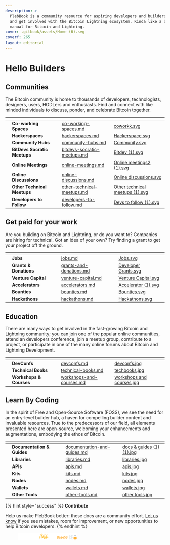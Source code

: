 ```yaml
---
description: >-
  PlebBook is a community resource for aspiring developers and builders to learn
  and get involved with the Bitcoin Lightning ecosystem. Kinda like a builders
  manual for Bitcoin and Lightning.
cover: .gitbook/assets/Home (6).svg
coverY: 265
layout: editorial
---
```


# Hello Builders

## **Communities**

The Bitcoin community is home to thousands of developers, technologists, designers, users, HODLers and enthusiasts. Find and connect with like minded individuals to discuss, ponder, and celebrate Bitcoin together.

<table data-view="cards"><thead><tr><th></th><th></th><th></th><th data-hidden data-card-target data-type="content-ref"></th><th data-hidden data-card-cover data-type="files"></th></tr></thead><tbody><tr><td></td><td><strong>Co-working Spaces</strong></td><td></td><td><a href="collaboration/communities/co-working-spaces.md">co-working-spaces.md</a></td><td><a href=".gitbook/assets/coworkk.svg">coworkk.svg</a></td></tr><tr><td></td><td><strong>Hackerspaces</strong></td><td></td><td><a href="collaboration/communities/hackerspaces.md">hackerspaces.md</a></td><td><a href=".gitbook/assets/Hackerspace.svg">Hackerspace.svg</a></td></tr><tr><td></td><td><strong>Community Hubs</strong></td><td></td><td><a href="collaboration/communities/community-hubs.md">community-hubs.md</a></td><td><a href=".gitbook/assets/Community.svg">Community.svg</a></td></tr><tr><td></td><td><strong>BitDevs Socratic Meetups</strong></td><td></td><td><a href="collaboration/communities/bitdevs-socratic-meetups.md">bitdevs-socratic-meetups.md</a></td><td><a href=".gitbook/assets/Bitdev (1).svg">Bitdev (1).svg</a></td></tr><tr><td></td><td><strong>Online Meetings</strong></td><td></td><td><a href="collaboration/communities/online-meetings.md">online-meetings.md</a></td><td><a href=".gitbook/assets/Online meetings2 (1).svg">Online meetings2 (1).svg</a></td></tr><tr><td></td><td><strong>Online Discussions</strong></td><td></td><td><a href="collaboration/communities/online-discussions.md">online-discussions.md</a></td><td><a href=".gitbook/assets/Online discussions.svg">Online discussions.svg</a></td></tr><tr><td></td><td><strong>Other Technical Meetups</strong></td><td></td><td><a href="collaboration/communities/other-technical-meetups.md">other-technical-meetups.md</a></td><td><a href=".gitbook/assets/Other technical meetups (1).svg">Other technical meetups (1).svg</a></td></tr><tr><td></td><td><strong>Developers to Follow</strong></td><td></td><td><a href="collaboration/communities/developers-to-follow.md">developers-to-follow.md</a></td><td><a href=".gitbook/assets/Devs to follow (1).svg">Devs to follow (1).svg</a></td></tr></tbody></table>

## Get paid for your work

Are you building on Bitcoin and Lightning, or do you want to? Companies are hiring for technical. Got an idea of your own? Try finding a grant to get your project off the ground.

<table data-view="cards"><thead><tr><th></th><th></th><th></th><th data-hidden data-card-target data-type="content-ref"></th><th data-hidden data-card-cover data-type="files"></th></tr></thead><tbody><tr><td></td><td><strong>Jobs</strong></td><td></td><td><a href="collaboration/jobs-hackathon-and-bounties/jobs.md">jobs.md</a></td><td><a href=".gitbook/assets/Jobs.svg">Jobs.svg</a></td></tr><tr><td></td><td><strong>Grants &#x26; Donations</strong></td><td></td><td><a href="collaboration/startups/grants-and-donations.md">grants-and-donations.md</a></td><td><a href=".gitbook/assets/Developer Grants.svg">Developer Grants.svg</a></td></tr><tr><td></td><td><strong>Venture Capital</strong></td><td></td><td><a href="collaboration/startups/venture-capital.md">venture-capital.md</a></td><td><a href=".gitbook/assets/Venture Capital.svg">Venture Capital.svg</a></td></tr><tr><td></td><td><strong>Accelerators</strong></td><td></td><td><a href="collaboration/startups/accelerators.md">accelerators.md</a></td><td><a href=".gitbook/assets/Accelerator (1).svg">Accelerator (1).svg</a></td></tr><tr><td></td><td><strong>Bounties</strong></td><td></td><td><a href="collaboration/jobs-hackathon-and-bounties/bounties.md">bounties.md</a></td><td><a href=".gitbook/assets/Bounties.svg">Bounties.svg</a></td></tr><tr><td></td><td><strong>Hackathons</strong></td><td></td><td><a href="collaboration/jobs-hackathon-and-bounties/hackathons.md">hackathons.md</a></td><td><a href=".gitbook/assets/Hackathons.svg">Hackathons.svg</a></td></tr></tbody></table>

## Education

There are many ways to get involved in the fast-growing Bitcoin and Lightning community; you can join one of the popular online communities, attend an developers conference, join a meetup group, contribute to a project, or participate in one of the many online forums about Bitcoin and Lightning Development.

<table data-view="cards"><thead><tr><th></th><th></th><th></th><th data-hidden data-card-target data-type="content-ref"></th><th data-hidden data-card-cover data-type="files"></th></tr></thead><tbody><tr><td></td><td><strong>DevConfs</strong></td><td></td><td><a href="education/devconfs.md">devconfs.md</a></td><td><a href=".gitbook/assets/devconfs.jpg">devconfs.jpg</a></td></tr><tr><td></td><td><strong>Technical Books</strong></td><td></td><td><a href="education/technical-books.md">technical-books.md</a></td><td><a href=".gitbook/assets/techbooks.jpg">techbooks.jpg</a></td></tr><tr><td></td><td><strong>Workshops &#x26; Courses</strong></td><td></td><td><a href="education/workshops-and-courses.md">workshops-and-courses.md</a></td><td><a href=".gitbook/assets/workshops and courses.jpg">workshops and courses.jpg</a></td></tr></tbody></table>

## Learn By Coding

In the spirit of Free and Open-Source Software (FOSS), we see the need for an entry-level builder hub, a haven for compelling builder content and invaluable resources. True to the predecessors of our field, all elements presented here are open-source, welcoming your enhancements and augmentations, embodying the ethos of Bitcoin.&#x20;

<table data-view="cards"><thead><tr><th></th><th></th><th></th><th data-hidden data-card-target data-type="content-ref"></th><th data-hidden data-card-cover data-type="files"></th></tr></thead><tbody><tr><td></td><td><strong>Documentation &#x26; Guides</strong></td><td></td><td><a href="learn-by-coding/documentation-and-guides.md">documentation-and-guides.md</a></td><td><a href=".gitbook/assets/docs &#x26; guides (1) (1).jpg">docs &#x26; guides (1) (1).jpg</a></td></tr><tr><td></td><td><strong>Libraries</strong></td><td></td><td><a href="learn-by-coding/libraries.md">libraries.md</a></td><td><a href=".gitbook/assets/libraries.jpg">libraries.jpg</a></td></tr><tr><td></td><td><strong>APIs</strong></td><td></td><td><a href="learn-by-coding/apis.md">apis.md</a></td><td><a href=".gitbook/assets/apis.jpg">apis.jpg</a></td></tr><tr><td></td><td><strong>Kits</strong></td><td></td><td><a href="learn-by-coding/kits.md">kits.md</a></td><td><a href=".gitbook/assets/kits.jpg">kits.jpg</a></td></tr><tr><td></td><td><strong>Nodes</strong></td><td></td><td><a href="learn-by-coding/nodes.md">nodes.md</a></td><td><a href=".gitbook/assets/nodes.jpg">nodes.jpg</a></td></tr><tr><td></td><td><strong>Wallets</strong></td><td></td><td><a href="learn-by-coding/wallets.md">wallets.md</a></td><td><a href=".gitbook/assets/wallets.jpg">wallets.jpg</a></td></tr><tr><td></td><td><strong>Other Tools</strong></td><td></td><td><a href="learn-by-coding/other-tools.md">other-tools.md</a></td><td><a href=".gitbook/assets/other tools.jpg">other tools.jpg</a></td></tr></tbody></table>

{% hint style="success" %}
**Contribute**

Help us make PlebBook better: these docs are a community effort. [Let us know](learn-by-coding/submit-a-website.md) if you see mistakes, room for improvement, or new opportunities to help Bitcoin developers.
{% endhint %}



<figure><img src=".gitbook/assets/powered-by-pleb-lab-base-58.png" alt="" width="188"><figcaption></figcaption></figure>
